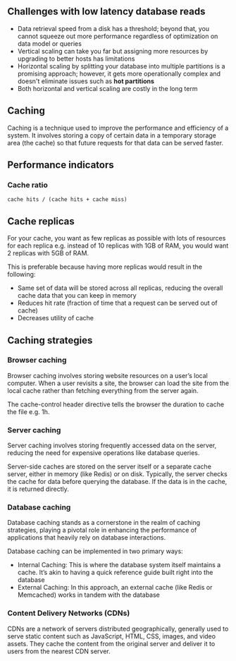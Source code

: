 ## Challenges with low latency database reads

- Data retrieval speed from a disk has a threshold; beyond that, you cannot squeeze out more performance regardless of optimization on data model or queries
- Vertical scaling can take you far but assigning more resources by upgrading to better hosts has limitations
- Horizontal scaling by splitting your database into multiple partitions is a promising approach; however, it gets more operationally complex and doesn't eliminate issues such as **hot partitions**
- Both horizontal and vertical scaling are costly in the long term

## Caching

Caching is a technique used to improve the performance and efficiency of a system. It involves storing a copy of certain data in a temporary storage area (the cache) so that future requests for that data can be served faster.

## Performance indicators

### Cache ratio

```
cache hits / (cache hits + cache miss)
```

## Cache replicas

For your cache, you want as few replicas as possible with lots of resources for each replica e.g. instead of 10 replicas with 1GB of RAM, you would want 2 replicas with 5GB of RAM.

This is preferable because having more replicas would result in the following:

- Same set of data will be stored across all replicas, reducing the overall cache data that you can keep in memory
- Reduces hit rate (fraction of time that a request can be served out of cache)
- Decreases utility of cache

## Caching strategies

### Browser caching

Browser caching involves storing website resources on a user’s local computer. When a user revisits a site, the browser can load the site from the local cache rather than fetching everything from the server again.

The cache-control header directive tells the browser the duration to cache the file e.g. 1h.

### Server caching

Server caching involves storing frequently accessed data on the server, reducing the need for expensive operations like database queries.

Server-side caches are stored on the server itself or a separate cache server, either in memory (like Redis) or on disk. Typically, the server checks the cache for data before querying the database. If the data is in the cache, it is returned directly.

### Database caching

Database caching stands as a cornerstone in the realm of caching strategies, playing a pivotal role in enhancing the performance of applications that heavily rely on database interactions.

Database caching can be implemented in two primary ways:

- Internal Caching: This is where the database system itself maintains a cache. It’s akin to having a quick reference guide built right into the database
- External Caching: In this approach, an external cache (like Redis or Memcached) works in tandem with the database

### Content Delivery Networks (CDNs)

CDNs are a network of servers distributed geographically, generally used to serve static content such as JavaScript, HTML, CSS, images, and video assets. They cache the content from the original server and deliver it to users from the nearest CDN server.
